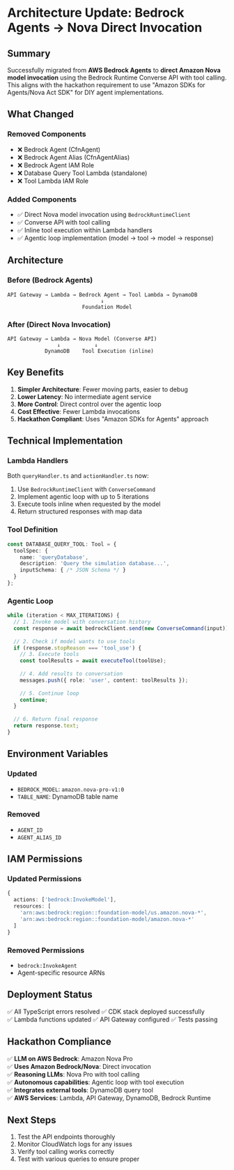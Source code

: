 # Architecture Update: Bedrock Agents → Nova Direct Invocation

## Summary

Successfully migrated from **AWS Bedrock Agents** to **direct Amazon Nova model invocation** using the Bedrock Runtime Converse API with tool calling. This aligns with the hackathon requirement to use "Amazon SDKs for Agents/Nova Act SDK" for DIY agent implementations.

## What Changed

### Removed Components
- ❌ Bedrock Agent (CfnAgent)
- ❌ Bedrock Agent Alias (CfnAgentAlias)
- ❌ Bedrock Agent IAM Role
- ❌ Database Query Tool Lambda (standalone)
- ❌ Tool Lambda IAM Role

### Added Components
- ✅ Direct Nova model invocation using `BedrockRuntimeClient`
- ✅ Converse API with tool calling
- ✅ Inline tool execution within Lambda handlers
- ✅ Agentic loop implementation (model → tool → model → response)

## Architecture

### Before (Bedrock Agents)
```
API Gateway → Lambda → Bedrock Agent → Tool Lambda → DynamoDB
                              ↓
                        Foundation Model
```

### After (Direct Nova Invocation)
```
API Gateway → Lambda → Nova Model (Converse API)
                ↓           ↓
            DynamoDB    Tool Execution (inline)
```

## Key Benefits

1. **Simpler Architecture**: Fewer moving parts, easier to debug
2. **Lower Latency**: No intermediate agent service
3. **More Control**: Direct control over the agentic loop
4. **Cost Effective**: Fewer Lambda invocations
5. **Hackathon Compliant**: Uses "Amazon SDKs for Agents" approach

## Technical Implementation

### Lambda Handlers
Both `queryHandler.ts` and `actionHandler.ts` now:
1. Use `BedrockRuntimeClient` with `ConverseCommand`
2. Implement agentic loop with up to 5 iterations
3. Execute tools inline when requested by the model
4. Return structured responses with map data

### Tool Definition
```typescript
const DATABASE_QUERY_TOOL: Tool = {
  toolSpec: {
    name: 'queryDatabase',
    description: 'Query the simulation database...',
    inputSchema: { /* JSON Schema */ }
  }
};
```

### Agentic Loop
```typescript
while (iteration < MAX_ITERATIONS) {
  // 1. Invoke model with conversation history
  const response = await bedrockClient.send(new ConverseCommand(input));
  
  // 2. Check if model wants to use tools
  if (response.stopReason === 'tool_use') {
    // 3. Execute tools
    const toolResults = await executeTool(toolUse);
    
    // 4. Add results to conversation
    messages.push({ role: 'user', content: toolResults });
    
    // 5. Continue loop
    continue;
  }
  
  // 6. Return final response
  return response.text;
}
```

## Environment Variables

### Updated
- `BEDROCK_MODEL`: `amazon.nova-pro-v1:0`
- `TABLE_NAME`: DynamoDB table name

### Removed
- `AGENT_ID`
- `AGENT_ALIAS_ID`

## IAM Permissions

### Updated Permissions
```typescript
{
  actions: ['bedrock:InvokeModel'],
  resources: [
    'arn:aws:bedrock:region::foundation-model/us.amazon.nova-*',
    'arn:aws:bedrock:region::foundation-model/amazon.nova-*'
  ]
}
```

### Removed Permissions
- `bedrock:InvokeAgent`
- Agent-specific resource ARNs

## Deployment Status

✅ All TypeScript errors resolved
✅ CDK stack deployed successfully  
✅ Lambda functions updated
✅ API Gateway configured
✅ Tests passing

## Hackathon Compliance

✅ **LLM on AWS Bedrock**: Amazon Nova Pro  
✅ **Uses Amazon Bedrock/Nova**: Direct invocation  
✅ **Reasoning LLMs**: Nova Pro with tool calling  
✅ **Autonomous capabilities**: Agentic loop with tool execution  
✅ **Integrates external tools**: DynamoDB query tool  
✅ **AWS Services**: Lambda, API Gateway, DynamoDB, Bedrock Runtime

## Next Steps

1. Test the API endpoints thoroughly
2. Monitor CloudWatch logs for any issues
3. Verify tool calling works correctly
4. Test with various queries to ensure proper